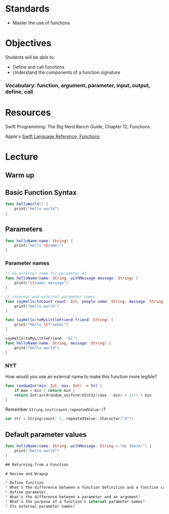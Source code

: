 # Standards
* Master the use of functions

# Objectives
Students will be able to:
* Define and call functions
* Understand the components of a function signature

### Vocabulary: function, argument, parameter, input, output, define, call

# Resources
Swift Programming: The Big Nerd Ranch Guide, Chapter 12, Functions

Apple's [Swift Language Reference, Functions](https://developer.apple.com/library/ios/documentation/Swift/Conceptual/Swift_Programming_Language/Functions.html#//apple_ref/doc/uid/TP40014097-CH10-ID158)

# Lecture
## Warm up

## Basic Function Syntax

```swift
func helloWorld() {
	print("Hello world")
}
```

## Parameters
```swift
func helloName(name: String) {
	print("Hello \(name)")
}
```

### Parameter names
```swift
// no external name for parameter #1
func helloName(name: String, withMessage message: String) {
	print("\(name) message")
}

// internal and external parameter names
func sayHello(toCount count: Int, people name: String, message: String) {
	print("Hello world")
}

func sayHello(toMyLittleFriend friend: String) {
    print("Hello \(friend)")
}

sayHello(toMyLittleFriend: "Al")
func helloName(name: String, message: String) {
	print("Hello world")
}
```

### NYT

How would you use an external name to make this function more legible?

```swift
func randomInt(min: Int, max: Int) -> Int {
    if max < min { return min }
    return Int(arc4random_uniform(UInt32((max - min) + 1))) + min
}
```

Remember ```String.init(count:repeatedValue:)```?

```swift
var str = String(count: 5, repeatedValue: Character("d"))
```

## Default parameter values
```swift
func helloName(name: String, withMessage: String = "Hi there!") {
	print("Hello world")
}

## Returning from a Function

# Review and Wrapup

* Define function.
* What's the difference between a function definition and a function call?
* Define parameter.
* What's the difference between a parameter and an argument?
* What's the purpose of a function's internal parameter names?
* Its external parameter names?

